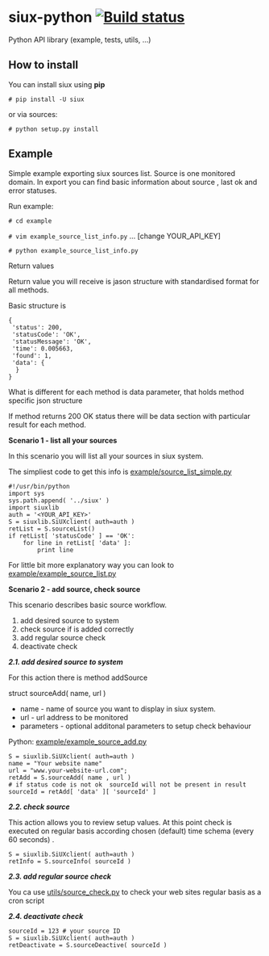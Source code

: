 # siux-python [![Build status](https://api.travis-ci.org/eSiUX/siux-python.svg?branch=master)](https://travis-ci.org/eSiUX/siux-python)

Python API library (example, tests, utils, ...)

## How to install

You can install siux using **pip**

    # pip install -U siux

or via sources:

    # python setup.py install

## Example

Simple example exporting siux sources list. Source is one monitored domain. In export you can find basic information about source , last ok and error statuses.

Run example:

`# cd example`

`# vim example_source_list_info.py`
... [change YOUR_API_KEY]

`# python example_source_list_info.py`

Return values

Return value you will receive is jason structure with standardised format
for all methods.

Basic structure is
```
{
 'status': 200,
 'statusCode': 'OK',
 'statusMessage': 'OK',
 'time': 0.005663,
 'found': 1,
 'data': {
  }
}
```

What is different for each method is data parameter, that holds method specific json structure

If method returns 200 OK status there will be data section with particular result for each method.


**Scenario 1 - list all your sources**

In this scenario you will list all your sources in siux system.

The simpliest code to get this info is [example/source_list_simple.py](https://github.com/eSiUX/siux-python/blob/master/example/example_source_list_info.py)
```
#!/usr/bin/python
import sys
sys.path.append( '../siux' )
import siuxlib
auth = '<YOUR_API_KEY>'
S = siuxlib.SiUXclient( auth=auth )
retList = S.sourceList()
if retList[ 'statusCode' ] == 'OK':
	for line in retList[ 'data' ]:
		print line
```

For little bit more explanatory way you can look to [example/example_source_list.py](https://github.com/eSiUX/siux-python/blob/master/example/example_source_list.py)


**Scenario 2 - add source, check source**

This scenario describes basic source workflow.

1. add desired source to system
2. check source if is added correctly
3. add regular source check
4. deactivate check


***2.1. add desired source to system***

For this action there is method addSource

struct sourceAdd( name, url )


* name - name of source you want to display in siux system.
* url - url address to be monitored
* parameters - optional additonal parameters to setup check behaviour

Python: [example/example_source_add.py](https://github.com/eSiUX/siux-python/blob/master/example/example_source_add.py)
```
S = siuxlib.SiUXclient( auth=auth )
name = "Your website name"
url = "www.your-website-url.com";
retAdd = S.sourceAdd( name , url )
# if status code is not ok  sourceId will not be present in result
sourceId = retAdd[ 'data' ][ 'sourceId' ]
```


***2.2. check source***

This action allows you to review setup values. At this point check is executed on regular basis according
chosen (default) time schema (every 60 seconds) .

```
S = siuxlib.SiUXclient( auth=auth )
retInfo = S.sourceInfo( sourceId )
```


***2.3. add regular source check***

You ca use [utils/source_check.py](https://github.com/eSiUX/siux-python/blob/master/utils/source_check.py) to check your web sites regular basis as a cron script


***2.4. deactivate check***

```
sourceId = 123 # your source ID
S = siuxlib.SiUXclient( auth=auth )
retDeactivate = S.sourceDeactive( sourceId )
```

